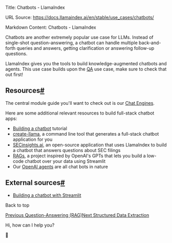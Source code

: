 Title: Chatbots - LlamaIndex

URL Source: https://docs.llamaindex.ai/en/stable/use_cases/chatbots/

Markdown Content:
Chatbots - LlamaIndex


Chatbots are another extremely popular use case for LLMs. Instead of single-shot question-answering, a chatbot can handle multiple back-and-forth queries and answers, getting clarification or answering follow-up questions.

LlamaIndex gives you the tools to build knowledge-augmented chatbots and agents. This use case builds upon the [QA](https://docs.llamaindex.ai/en/stable/use_cases/q_and_a/) use case, make sure to check that out first!

Resources[#](https://docs.llamaindex.ai/en/stable/use_cases/chatbots/#resources "Permanent link")
-------------------------------------------------------------------------------------------------

The central module guide you'll want to check out is our [Chat Engines](https://docs.llamaindex.ai/en/stable/module_guides/deploying/chat_engines/).

Here are some additional relevant resources to build full-stack chatbot apps:

*   [Building a chatbot](https://docs.llamaindex.ai/en/stable/understanding/putting_it_all_together/chatbots/building_a_chatbot/) tutorial
*   [create-llama](https://blog.llamaindex.ai/create-llama-a-command-line-tool-to-generate-llamaindex-apps-8f7683021191), a command line tool that generates a full-stack chatbot application for you
*   [SECinsights.ai](https://www.secinsights.ai/), an open-source application that uses LlamaIndex to build a chatbot that answers questions about SEC filings
*   [RAGs](https://blog.llamaindex.ai/introducing-rags-your-personalized-chatgpt-experience-over-your-data-2b9d140769b1), a project inspired by OpenAI's GPTs that lets you build a low-code chatbot over your data using Streamlit
*   Our [OpenAI agents](https://docs.llamaindex.ai/en/stable/module_guides/deploying/agents/modules/) are all chat bots in nature

External sources[#](https://docs.llamaindex.ai/en/stable/use_cases/chatbots/#external-sources "Permanent link")
---------------------------------------------------------------------------------------------------------------

*   [Building a chatbot with Streamlit](https://blog.streamlit.io/build-a-chatbot-with-custom-data-sources-powered-by-llamaindex/)

Back to top

[Previous Question-Answering (RAG)](https://docs.llamaindex.ai/en/stable/use_cases/q_and_a/)[Next Structured Data Extraction](https://docs.llamaindex.ai/en/stable/use_cases/extraction/)

Hi, how can I help you?

🦙
